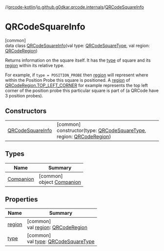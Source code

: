 //[qrcode-kotlin](../../../index.md)/[io.github.g0dkar.qrcode.internals](../index.md)/[QRCodeSquareInfo](index.md)

# QRCodeSquareInfo

[common]\
data class [QRCodeSquareInfo](index.md)(val type: [QRCodeSquareType](../-q-r-code-square-type/index.md), val region: [QRCodeRegion](../-q-r-code-region/index.md))

Returns information on the square itself. It has the [type](type.md) of square and its [region](region.md) within its relative type.

For example, if `type = POSITION_PROBE` then [region](region.md) will represent where within the Position Probe this square is positioned. A [region](region.md) of [QRCodeRegion.TOP_LEFT_CORNER](../-q-r-code-region/-t-o-p_-l-e-f-t_-c-o-r-n-e-r/index.md) for example represents the top left corner of the position probe this particular square is part of (a QRCode have 3 position probes).

## Constructors

| | |
|---|---|
| [QRCodeSquareInfo](-q-r-code-square-info.md) | [common]<br>constructor(type: [QRCodeSquareType](../-q-r-code-square-type/index.md), region: [QRCodeRegion](../-q-r-code-region/index.md)) |

## Types

| Name | Summary |
|---|---|
| [Companion](-companion/index.md) | [common]<br>object [Companion](-companion/index.md) |

## Properties

| Name | Summary |
|---|---|
| [region](region.md) | [common]<br>val [region](region.md): [QRCodeRegion](../-q-r-code-region/index.md) |
| [type](type.md) | [common]<br>val [type](type.md): [QRCodeSquareType](../-q-r-code-square-type/index.md) |
